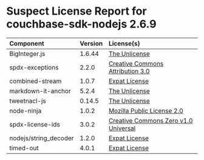 
Suspect License Report for couchbase-sdk-nodejs 2.6.9
=====================================================

|Component|Version|License(s)|
| :--- | :--- | :--- |
|BigInteger.js|1.6.44|[The Unlicense](../../license-data/57b1f355-a0a0-4f5e-b4dd-019296e4eda6.txt)|
|spdx-exceptions|2.2.0|[Creative Commons Attribution 3.0](../../license-data/6958c970-4ceb-419e-8316-206151b9714a.txt)|
|combined-stream|1.0.7|[Expat License](../../license-data/19bd4215-a4d4-4ffe-8e54-fcd9558d4e96.txt)|
|markdown-it-anchor|5.2.4|[The Unlicense](../../license-data/57b1f355-a0a0-4f5e-b4dd-019296e4eda6.txt)|
|tweetnacl-js|0.14.5|[The Unlicense](../../license-data/57b1f355-a0a0-4f5e-b4dd-019296e4eda6.txt)|
|node-ninja|1.0.2|[Mozilla Public License 2.0](../../license-data/ce3dd63e-c569-4cea-986a-46bc5efe9896.txt)|
|spdx-license-ids|3.0.2|[Creative Commons Zero v1.0 Universal](../../license-data/a7c69599-62b6-4d06-9ec6-ea688c041c00.txt)|
|nodejs/string_decoder|1.2.0|[Expat License](../../license-data/19bd4215-a4d4-4ffe-8e54-fcd9558d4e96.txt)|
|timed-out|4.0.1|[Expat License](../../license-data/19bd4215-a4d4-4ffe-8e54-fcd9558d4e96.txt)|
